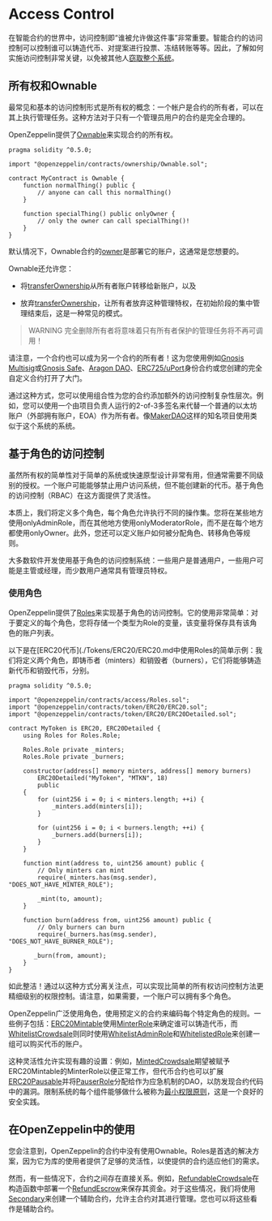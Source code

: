 # Access Control
在智能合约的世界中，访问控制即“谁被允许做这件事”非常重要。智能合约的访问控制可以控制谁可以铸造代币、对提案进行投票、冻结转账等等。因此，了解如何实施访问控制非常关键，以免被其他人[窃取整个系统](https://blog.openzeppelin.com/on-the-parity-wallet-multisig-hack-405a8c12e8f7)。

## 所有权和Ownable

最常见和基本的访问控制形式是所有权的概念：一个帐户是合约的所有者，可以在其上执行管理任务。这种方法对于只有一个管理员用户的合约是完全合理的。

OpenZeppelin提供了[Ownable](./API/Ownership.md#ownable)来实现合约的所有权。

```
pragma solidity ^0.5.0;

import "@openzeppelin/contracts/ownership/Ownable.sol";

contract MyContract is Ownable {
    function normalThing() public {
        // anyone can call this normalThing()
    }

    function specialThing() public onlyOwner {
        // only the owner can call specialThing()!
    }
}
```

默认情况下，Ownable合约的[owner](./API/Ownership.md#owner-→-address)是部署它的账户，这通常是您想要的。

Ownable还允许您：

* 将[transferOwnership](./API/Ownership.md#transferownershipaddress-newowner)从所有者账户转移给新账户，以及

* 放弃[transferOwnership](./API/Ownership.md#transferownershipaddress-newowner)，让所有者放弃这种管理特权，在初始阶段的集中管理结束后，这是一种常见的模式。

> WARNING
完全删除所有者将意味着只有所有者保护的管理任务将不再可调用！

请注意，一个合约也可以成为另一个合约的所有者！这为您使用例如[Gnosis Multisig](https://github.com/gnosis/MultiSigWallet)或[Gnosis Safe](https://safe.gnosis.io/)、[Aragon DAO](https://aragon.org/)、[ERC725/uPort](https://www.uport.me/)身份合约或您创建的完全自定义合约打开了大门。

通过这种方式，您可以使用组合性为您的合约添加额外的访问控制复杂性层次。例如，您可以使用一个由项目负责人运行的2-of-3多签名来代替一个普通的以太坊账户（外部拥有账户，EOA）作为所有者。像[MakerDAO](https://makerdao.com/)这样的知名项目使用类似于这个系统的系统。

## 基于角色的访问控制
虽然所有权的简单性对于简单的系统或快速原型设计非常有用，但通常需要不同级别的授权。一个账户可能能够禁止用户访问系统，但不能创建新的代币。基于角色的访问控制（RBAC）在这方面提供了灵活性。

本质上，我们将定义多个角色，每个角色允许执行不同的操作集。您将在某些地方使用onlyAdminRole，而在其他地方使用onlyModeratorRole，而不是在每个地方都使用onlyOwner。此外，您还可以定义账户如何被分配角色、转移角色等规则。

大多数软件开发使用基于角色的访问控制系统：一些用户是普通用户，一些用户可能是主管或经理，而少数用户通常具有管理员特权。

### 使用角色
OpenZeppelin提供了[Roles](./API/Access.md#roles)来实现基于角色的访问控制。它的使用非常简单：对于要定义的每个角色，您将存储一个类型为Role的变量，该变量将保存具有该角色的账户列表。

以下是在[ERC20代币](./Tokens/ERC20/ERC20.md中使用Roles的简单示例：我们将定义两个角色，即铸币者（minters）和销毁者（burners），它们将能够铸造新代币和销毁代币，分别。
```
pragma solidity ^0.5.0;

import "@openzeppelin/contracts/access/Roles.sol";
import "@openzeppelin/contracts/token/ERC20/ERC20.sol";
import "@openzeppelin/contracts/token/ERC20/ERC20Detailed.sol";

contract MyToken is ERC20, ERC20Detailed {
    using Roles for Roles.Role;

    Roles.Role private _minters;
    Roles.Role private _burners;

    constructor(address[] memory minters, address[] memory burners)
        ERC20Detailed("MyToken", "MTKN", 18)
        public
    {
        for (uint256 i = 0; i < minters.length; ++i) {
            _minters.add(minters[i]);
        }

        for (uint256 i = 0; i < burners.length; ++i) {
            _burners.add(burners[i]);
        }
    }

    function mint(address to, uint256 amount) public {
        // Only minters can mint
        require(_minters.has(msg.sender), "DOES_NOT_HAVE_MINTER_ROLE");

        _mint(to, amount);
    }

    function burn(address from, uint256 amount) public {
        // Only burners can burn
        require(_burners.has(msg.sender), "DOES_NOT_HAVE_BURNER_ROLE");

       _burn(from, amount);
    }
}
```

如此整洁！通过以这种方式分离关注点，可以实现比简单的所有权访问控制方法更精细级别的权限控制。请注意，如果需要，一个账户可以拥有多个角色。

OpenZeppelin广泛使用角色，使用预定义的合约来编码每个特定角色的规则。一些例子包括：[ERC20Mintable](./API/ERC20.md#erc20mintable)使用[MinterRole](./API/Access.md#minterrole)来确定谁可以铸造代币，而[WhitelistCrowdsale](./API/Crowdsale.md#whitelistcrowdsale)则同时使用[WhitelistAdminRole](./API/Access.md#whitelistadminrole)和[WhitelistedRole](./API/Access.md#whitelistedrole)来创建一组可以购买代币的账户。

这种灵活性允许实现有趣的设置：例如，[MintedCrowdsale](./API/Crowdsale.md#mintedcrowdsale)期望被赋予ERC20Mintable的MinterRole以便正常工作，但代币合约也可以扩展[ERC20Pausable](./API/ERC20.md#erc20pausable)并将[PauserRole](./API/Access.md#pauserrole)分配给作为应急机制的DAO，以防发现合约代码中的漏洞。限制系统的每个组件能够做什么被称为[最小权限原则](https://en.wikipedia.org/wiki/Principle_of_least_privilege)，这是一个良好的安全实践。

## 在OpenZeppelin中的使用
您会注意到，OpenZeppelin的合约中没有使用Ownable。Roles是首选的解决方案，因为它为库的使用者提供了足够的灵活性，以使提供的合约适应他们的需求。

然而，有一些情况下，合约之间存在直接关系。例如，[RefundableCrowdsale](./API/Crowdsale.md#refundablecrowdsale)在构造函数中部署一个[RefundEscrow](./API/Payment.md#refundescrow)来保存其资金。对于这些情况，我们将使用[Secondary](./API/Ownership.md#secondary)来创建一个辅助合约，允许主合约对其进行管理。您也可以将这些看作是辅助合约。